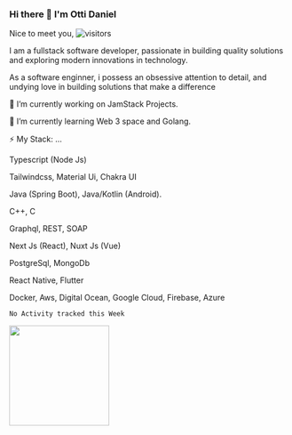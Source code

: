 ### Hi there 👋 I'm Otti Daniel

Nice to meet you, ![visitors](https://visitor-badge.glitch.me/badge?page_id=page.id)

I am a fullstack software developer, passionate in building quality solutions and exploring modern innovations in technology.

As a software enginner, i possess an obsessive attention to detail, and undying love in building solutions that make a difference

🔭 I’m currently working on JamStack Projects.

🌱 I’m currently learning Web 3 space and Golang.

⚡ My Stack: ...
 
Typescript (Node Js)
 
Tailwindcss, Material Ui, Chakra UI
 
Java (Spring Boot), Java/Kotlin (Android).

C++, C

Graphql, REST, SOAP

Next Js (React), Nuxt Js (Vue)

PostgreSql, MongoDb

React Native, Flutter

Docker, Aws, Digital Ocean, Google Cloud, Firebase, Azure

<!--START_SECTION:waka-->
```text
No Activity tracked this Week
```
<!--END_SECTION:waka-->

<img height="180em" src="https://github-readme-stats.vercel.app/api?username=Sir-Dazzling&show_icons=true&hide_border=true&&count_private=true&include_all_commits=true" />

<!--
**Sir-Dazzling/Sir-Dazzling** is a ✨ _special_ ✨ repository because its `README.md` (this file) appears on your GitHub profile.

Here are some ideas to get you started:

